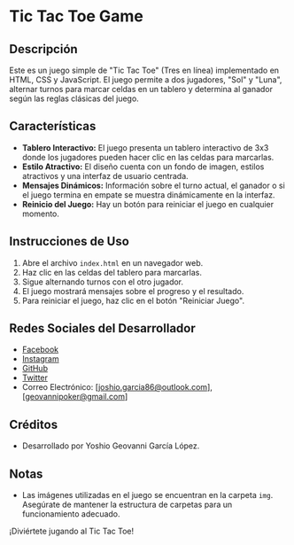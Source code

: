 # Tic Tac Toe Game

## Descripción
Este es un juego simple de "Tic Tac Toe" (Tres en línea) implementado en HTML, CSS y JavaScript. El juego permite a dos jugadores, "Sol" y "Luna", alternar turnos para marcar celdas en un tablero y determina al ganador según las reglas clásicas del juego.

## Características
- **Tablero Interactivo:** El juego presenta un tablero interactivo de 3x3 donde los jugadores pueden hacer clic en las celdas para marcarlas.
- **Estilo Atractivo:** El diseño cuenta con un fondo de imagen, estilos atractivos y una interfaz de usuario centrada.
- **Mensajes Dinámicos:** Información sobre el turno actual, el ganador o si el juego termina en empate se muestra dinámicamente en la interfaz.
- **Reinicio del Juego:** Hay un botón para reiniciar el juego en cualquier momento.

## Instrucciones de Uso
1. Abre el archivo `index.html` en un navegador web.
2. Haz clic en las celdas del tablero para marcarlas.
3. Sigue alternando turnos con el otro jugador.
4. El juego mostrará mensajes sobre el progreso y el resultado.
5. Para reiniciar el juego, haz clic en el botón "Reiniciar Juego".

## Redes Sociales del Desarrollador
- [Facebook](https://www.facebook.com/geovanni212)
- [Instagram](https://www.instagram.com/ygeovannigl/)
- [GitHub](https://github.com/geovannigarcia95)
- [Twitter](https://twitter.com/PokerGeovanni)
- Correo Electrónico: [joshio.garcia86@outlook.com], [geovannipoker@gmail.com]

## Créditos
- Desarrollado por Yoshio Geovanni García López.

## Notas
- Las imágenes utilizadas en el juego se encuentran en la carpeta `img`. Asegúrate de mantener la estructura de carpetas para un funcionamiento adecuado.

¡Diviértete jugando al Tic Tac Toe!
